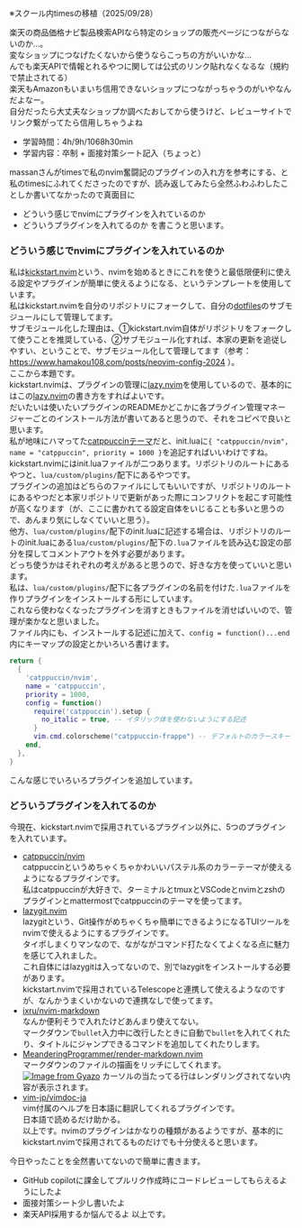※スクール内timesの移植（2025/09/28）

楽天の商品価格ナビ製品検索APIなら特定のショップの販売ページにつながらないのか…。  
変なショップにつなげたくないから使うならこっちの方がいいかな…  
んでも楽天APIで情報とれるやつに関しては公式のリンク貼れなくなるな（規約で禁止されてる）  
楽天もAmazonもいまいち信用できないショップにつながっちゃうのがいやなんだよなー。  
自分だったら大丈夫なショップか調べたおしてから使うけど、レビューサイトでリンク繋がってたら信用しちゃうよね  

- 学習時間：4h/9h/1068h30min
- 学習内容：卒制 + 面接対策シート記入（ちょっと）

massanさんがtimesで私のnvim奮闘記のプラグインの入れ方を参考にする、と私のtimesにふれてくださったのですが、読み返してみたら全然ふわふわしたことしか書いてなかったので真面目に  
- どういう感じでnvimにプラグインを入れているのか
- どういうプラグインを入れてるのか
を書こうと思います。

### どういう感じでnvimにプラグインを入れているのか
私は[kickstart.nvim](https://github.com/nvim-lua/kickstart.nvim)という、nvimを始めるときにこれを使うと最低限便利に使える設定やプラグインが簡単に使えるようになる、というテンプレートを使用しています。  
私はkickstart.nvimを自分のリポジトリにフォークして、自分の[dotfiles](https://github.com/ritananashi/dotfiles)のサブモジュールにして管理してます。  
サブモジュール化した理由は、①kickstart.nvim自体がリポジトリをフォークして使うことを推奨している、②サブモジュール化すれば、本家の更新を追従しやすい、ということで、サブモジュール化して管理してます（参考：https://www.hamakou108.com/posts/neovim-config-2024 ）。  
ここから本題です。  
kickstart.nvimは、プラグインの管理に[lazy.nvim](https://github.com/folke/lazy.nvim)を使用しているので、基本的にはこの[lazy.nvim](https://github.com/folke/lazy.nvim)の書き方をすればよいです。  
だいたいは使いたいプラグインのREADMEかどこかに各プラグイン管理マネージャーごとのインストール方法が書いてあると思うので、それをコピペで良いと思います。  
私が地味にハマってた[catppuccinテーマ](https://github.com/catppuccin/nvim)だと、init.luaに`{ "catppuccin/nvim", name = "catppuccin", priority = 1000 }`を追記すればいいわけですね。  
kickstart.nvimにはinit.luaファイルが二つあります。リポジトリのルートにあるやつと、`lua/custom/plugins/`配下にあるやつです。  
プラグインの追加はどちらのファイルにしてもいいですが、リポジトリのルートにあるやつだと本家リポジトリで更新があった際にコンフリクトを起こす可能性が高くなります（が、ここに書かれてる設定自体をいじることも多いと思うので、あんまり気にしなくていいと思う）。  
他方、`lua/custom/plugins/`配下のinit.luaに記述する場合は、リポジトリのルートのinit.luaにある`lua/custom/plugins/`配下の`.lua`ファイルを読み込む設定の部分を探してコメントアウトを外す必要があります。  
どっち使うかはそれぞれの考えがあると思うので、好きな方を使っていいと思います。  
私は、`lua/custom/plugins/`配下に各プラグインの名前を付けた`.lua`ファイルを作りプラグインをインストールする形にしています。  
これなら使わなくなったプラグインを消すときもファイルを消せばいいので、管理が楽かなと思いました。  
ファイル内にも、インストールする記述に加えて、`config = function()...end`内にキーマップの設定とかいろいろ書けます。  
```lua
return {
  {
    'catppuccin/nvim',
    name = 'catppuccin',
    priority = 1000,
    config = function()
      require('catppuccin').setup {
        no_italic = true, -- イタリック体を使わないようにする記述
      }
      vim.cmd.colorscheme("catppuccin-frappe") -- デフォルトのカラースキーマを設定する記述
    end,
  },
}
```
こんな感じでいろいろプラグインを追加しています。

### どういうプラグインを入れてるのか
今現在、kickstart.nvimで採用されているプラグイン以外に、5つのプラグインを入れています。  
- [catppuccin/nvim](https://github.com/catppuccin/nvim)  
  catppuccinというめちゃくちゃかわいいパステル系のカラーテーマが使えるようになるプラグインです。  
  私はcatppuccinが大好きで、ターミナルとtmuxとVSCodeとnvimとzshのプラグインとmattermostでcatppuccinのテーマを使ってます。  
- [lazygit.nvim](https://github.com/kdheepak/lazygit.nvim)  
  lazygitという、Git操作がめちゃくちゃ簡単にできるようになるTUIツールをnvimで使えるようにするプラグインです。  
  タイポしまくりマンなので、ながながコマンド打たなくてよくなる点に魅力を感じて入れました。  
  これ自体にはlazygitは入ってないので、別でlazygitをインストールする必要があります。  
  kickstart.nvimで採用されているTelescopeと連携して使えるようなのですが、なんかうまくいかないので連携なしで使ってます。  
- [ixru/nvim-markdown](https://github.com/ixru/nvim-markdown)  
  なんか便利そうで入れたけどあんまり使えてない。  
  マークダウンで`bullet`入力中に改行したときに自動で`bullet`を入れてくれたり、タイトルにジャンプできるコマンドを追加してくれたりします。  
- [MeanderingProgrammer/render-markdown.nvim](https://github.com/MeanderingProgrammer/render-markdown.nvim)  
  マークダウンのファイルの描画をリッチにしてくれます。  
  [![Image from Gyazo](https://i.gyazo.com/26fd2411007c732473bdc5faedaf9c20.png)](https://gyazo.com/26fd2411007c732473bdc5faedaf9c20)
  カーソルの当たってる行はレンダリングされてない内容が表示されます。  
- [vim-jp/vimdoc-ja](https://github.com/vim-jp/vimdoc-ja)  
  vim付属のヘルプを日本語に翻訳してくれるプラグインです。  
  日本語で読めるだけ助かる。  
以上です。nvimのプラグインはかなりの種類があるようですが、基本的にkickstart.nvimで採用されてるものだけでも十分使えると思います。  

今日やったことを全然書いてないので簡単に書きます。  
- GitHub copilotに課金してプルリク作成時にコードレビューしてもらえるようにしたよ
- 面接対策シート少し書いたよ
- 楽天API採用するか悩んでるよ
以上です。

